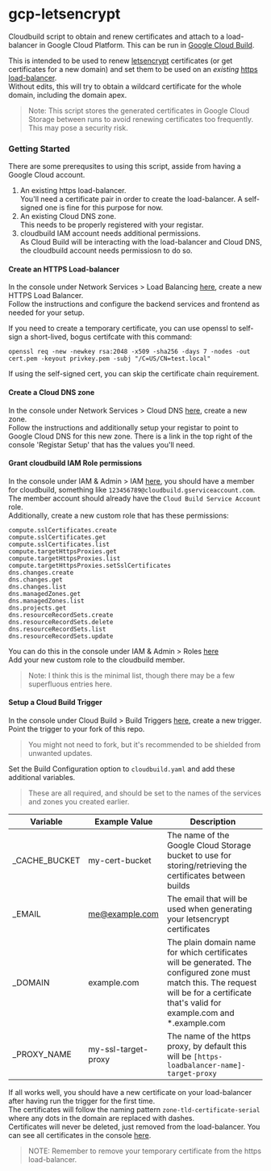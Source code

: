 # gcp-letsencrypt
Cloudbuild script to obtain and renew certificates and attach to a load-balancer in Google Cloud Platform.
This can be run in [Google Cloud Build](https://cloud.google.com/cloud-build/).

This is intended to be used to renew [letsencrypt](https://letsencrypt.org) certificates (or get certificates for a new domain) and set them to be used on an *existing* [https load-balancer](https://cloud.google.com/load-balancing/docs/https/).  
Without edits, this will try to obtain a wildcard certificate for the whole domain, including the domain apex.

> Note: This script stores the generated certificates in Google Cloud Storage between runs to avoid renewing certificates too frequently.  This may pose a security risk.

### Getting Started
There are some prerequsites to using this script, asside from having a Google Cloud account.

1. An existing https load-balancer.  
You'll need a certificate pair in order to create the load-balancer. A self-signed one is fine for this purpose for now.
1. An existing Cloud DNS zone.  
This needs to be properly registered with your registar.
1. cloudbuild IAM account needs additional permissions.  
As Cloud Build will be interacting with the load-balancer and Cloud DNS, the cloudbuild account needs permissiosn to do so.

#### Create an HTTPS Load-balancer
In the console under Network Services > Load Balancing [here](https://console.cloud.google.com/net-services/loadbalancing/loadBalancers/list), create a new HTTPS Load Balancer.  
Follow the instructions and configure the backend services and frontend as needed for your setup.

If you need to create a temporary certificate, you can use openssl to self-sign a short-lived, bogus certifcate with this command:  
```
openssl req -new -newkey rsa:2048 -x509 -sha256 -days 7 -nodes -out cert.pem -keyout privkey.pem -subj "/C=US/CN=test.local"
```
If using the self-signed cert, you can skip the certificate chain requirement.

#### Create a Cloud DNS zone
In the console under Network Services > Cloud DNS [here](https://console.cloud.google.com/net-services/dns), create a new zone.  
Follow the instructions and additionally setup your registar to point to Google Cloud DNS for this new zone.  There is a link in the top right of the console 'Registar Setup' that has the values you'll need.

#### Grant cloudbuild IAM Role permissions
In the console under IAM & Admin > IAM [here](https://console.cloud.google.com/iam-admin/iam), you should have a member for cloudbuild, something like `123456789@cloudbuild.gserviceaccount.com`.  
The member account should already have the `Cloud Build Service Account` role.  
Additionally, create a new custom role that has these permissions:  
```
compute.sslCertificates.create
compute.sslCertificates.get
compute.sslCertificates.list
compute.targetHttpsProxies.get
compute.targetHttpsProxies.list
compute.targetHttpsProxies.setSslCertificates
dns.changes.create
dns.changes.get
dns.changes.list
dns.managedZones.get
dns.managedZones.list
dns.projects.get
dns.resourceRecordSets.create
dns.resourceRecordSets.delete
dns.resourceRecordSets.list
dns.resourceRecordSets.update
```
You can do this in the console under IAM & Admin > Roles [here](https://console.cloud.google.com/iam-admin/roles)  
Add your new custom role to the cloudbuild member.

> Note: I think this is the minimal list, though there may be a few superfluous entries here.

#### Setup a Cloud Build Trigger
In the console under Cloud Build > Build Triggers [here](https://console.cloud.google.com/cloud-build/triggers), create a new trigger.  
Point the trigger to your fork of this repo.  
> You might not need to fork, but it's recommended to be shielded from unwanted updates.  

Set the Build Configuration option to `cloudbuild.yaml` and add these additional variables.

> These are all required, and should be set to the names of the services and zones you created earlier.

| Variable | Example Value | Description |
| --- | --- | --- |
| _CACHE_BUCKET | my-cert-bucket | The name of the Google Cloud Storage bucket to use for storing/retrieving the certificates between builds |
| _EMAIL | me@example.com | The email that will be used when generating your letsencrypt certificates |
| _DOMAIN | example.com | The plain domain name for which certificates will be generated.  The configured zone must match this.  The request will be for a certificate that's valid for example.com and *.example.com |
| _PROXY_NAME | my-ssl-target-proxy | The name of the https proxy, by default this will be `[https-loadbalancer-name]-target-proxy` |

If all works well, you should have a new certificate on your load-balancer after having run the trigger for the first time.  
The certificates will follow the naming pattern `zone-tld-certificate-serial` where any dots in the domain are replaced with dashes.  
Certificates will never be deleted, just removed from the load-balancer.  You can see all certificates in the console [here](https://console.cloud.google.com/net-services/loadbalancing/advanced/sslCertificates/list).

> NOTE: Remember to remove your temporary certificate from the https load-balancer.